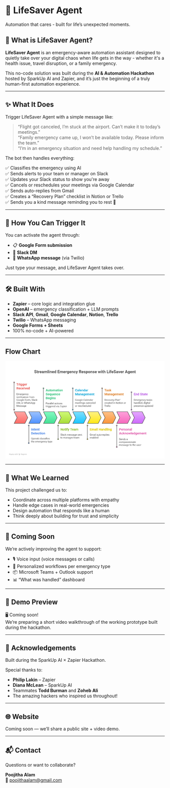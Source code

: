 # 🛟 LifeSaver Agent  
Automation that cares - built for life’s unexpected moments.

## 🧠 What is LifeSaver Agent?  
**LifeSaver Agent** is an emergency-aware automation assistant designed to quietly take over your digital chaos when life gets in the way - whether it's a health issue, travel disruption, or a family emergency.

This no-code solution was built during the **AI & Automation Hackathon** hosted by SparkUp AI and Zapier, and it’s just the beginning of a truly human-first automation experience.

---

## ✨ What It Does  
Trigger LifeSaver Agent with a simple message like:

> “Flight got canceled, I’m stuck at the airport. Can’t make it to today’s meetings.”  
> “Family emergency came up, I won’t be available today. Please inform the team.”  
> “I’m in an emergency situation and need help handling my schedule.”

The bot then handles everything:

✅ Classifies the emergency using AI  
✅ Sends alerts to your team or manager on Slack  
✅ Updates your Slack status to show you're away  
✅ Cancels or reschedules your meetings via Google Calendar  
✅ Sends auto-replies from Gmail  
✅ Creates a “Recovery Plan” checklist in Notion or Trello  
✅ Sends you a kind message reminding you to rest 💙

---

## 🔌 How You Can Trigger It  

You can activate the agent through:

- 📋 **Google Form submission**  
- 💬 **Slack DM**  
- 📱 **WhatsApp message** (via Twilio)

Just type your message, and LifeSaver Agent takes over.

---

## 🛠️ Built With  
- **Zapier** – core logic and integration glue  
- **OpenAI** – emergency classification + LLM prompts  
- **Slack API**, **Gmail**, **Google Calendar**, **Notion**, **Trello**  
- **Twilio** – WhatsApp messaging  
- **Google Forms + Sheets**  
- 100% no-code + AI-powered

---
## Flow Chart

![App Screenshot](https://github.com/PoojithaAlam/LifeSaver-Agent/blob/f7624a19bf5edf877af848282ff5b3059eb94aad/Flowchart.png)

---
## 🌱 What We Learned  
This project challenged us to:
- Coordinate across multiple platforms with empathy
- Handle edge cases in real-world emergencies
- Design automation that responds like a human
- Think deeply about building for trust and simplicity

---

## 🚧 Coming Soon  
We’re actively improving the agent to support:

- 🎙 Voice input (voice messages or calls)  
- 🧠 Personalized workflows per emergency type  
- 📦 Microsoft Teams + Outlook support  
- 📊 “What was handled” dashboard

---
## 📸 Demo Preview  


🖥️ Coming soon!  
We’re preparing a short video walkthrough of the working prototype built during the hackathon.

---

## 🙌 Acknowledgements  
Built during the SparkUp AI × Zapier Hackathon.

Special thanks to:  
- **Philip Lakin** – Zapier  
- **Diana McLean** – SparkUp AI  
- Teammates **Todd Burman** and **Zoheb Ali**  
- The amazing hackers who inspired us throughout!

---

## 🌐 Website  
Coming soon — we’ll share a public site + video demo.

---

## 📬 Contact  
Questions or want to collaborate?

**Poojitha Alam**  
📧 [poojithaalam@gmail.com](mailto:poojithaalam@gmail.com)  

